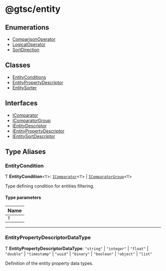 # @gtsc/entity

## Enumerations

- [ComparisonOperator](enums/ComparisonOperator.md)
- [LogicalOperator](enums/LogicalOperator.md)
- [SortDirection](enums/SortDirection.md)

## Classes

- [EntityConditions](classes/EntityConditions.md)
- [EntityPropertyDescriptor](classes/EntityPropertyDescriptor.md)
- [EntitySorter](classes/EntitySorter.md)

## Interfaces

- [IComparator](interfaces/IComparator.md)
- [IComparatorGroup](interfaces/IComparatorGroup.md)
- [IEntityDescriptor](interfaces/IEntityDescriptor.md)
- [IEntityPropertyDescriptor](interfaces/IEntityPropertyDescriptor.md)
- [IEntitySortDescriptor](interfaces/IEntitySortDescriptor.md)

## Type Aliases

### EntityCondition

Ƭ **EntityCondition**\<`T`\>: [`IComparator`](interfaces/IComparator.md)\<`T`\> \| [`IComparatorGroup`](interfaces/IComparatorGroup.md)\<`T`\>

Type defining condition for entities filtering.

#### Type parameters

| Name |
| :------ |
| `T` |

___

### EntityPropertyDescriptorDataType

Ƭ **EntityPropertyDescriptorDataType**: ``"string"`` \| ``"integer"`` \| ``"float"`` \| ``"double"`` \| ``"timestamp"`` \| ``"uuid"`` \| ``"binary"`` \| ``"boolean"`` \| ``"object"`` \| ``"list"``

Definition of the entity property data types.
